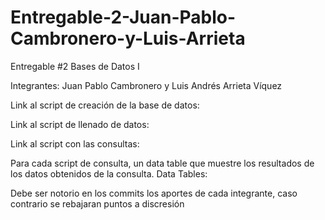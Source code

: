 # Entregable-2-Juan-Pablo-Cambronero-y-Luis-Arrieta

Entregable #2 Bases de Datos I 

Integrantes: Juan Pablo Cambronero y Luis Andrés Arrieta Víquez

Link al script de creación de la base de datos:

Link al script de llenado de datos:

Link al script con las consultas: 

Para cada script de consulta, un data table que muestre los resultados de los datos obtenidos de la consulta.
Data Tables:

Debe ser notorio en los commits los aportes de cada integrante, caso contrario se rebajaran puntos a discresión
